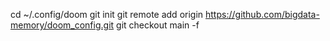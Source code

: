 cd ~/.config/doom
git init
git remote add origin https://github.com/bigdata-memory/doom_config.git
git checkout main -f
